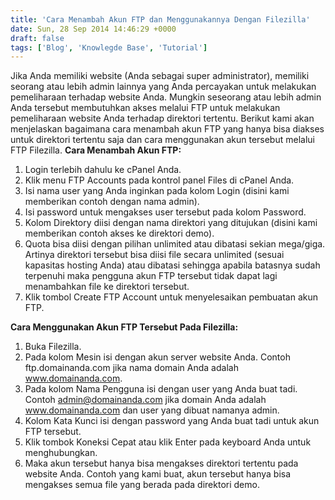 ```yaml
---
title: 'Cara Menambah Akun FTP dan Menggunakannya Dengan Filezilla'
date: Sun, 28 Sep 2014 14:46:29 +0000
draft: false
tags: ['Blog', 'Knowlegde Base', 'Tutorial']
---
```


Jika Anda memiliki website (Anda sebagai super administrator), memiliki seorang atau lebih admin lainnya yang Anda percayakan untuk melakukan pemeliharaan terhadap website Anda. Mungkin seseorang atau lebih admin Anda tersebut membutuhkan akses melalui FTP untuk melakukan pemeliharaan website Anda terhadap direktori tertentu. Berikut kami akan menjelaskan bagaimana cara menambah akun FTP yang hanya bisa diakses untuk direktori tertentu saja dan cara menggunakan akun tersebut melalui FTP Filezilla. **Cara Menambah Akun FTP:**

1.  Login terlebih dahulu ke cPanel Anda.
2.  Klik menu FTP Accounts pada kontrol panel Files di cPanel Anda.
3.  Isi nama user yang Anda inginkan pada kolom Login (disini kami memberikan contoh dengan nama admin).
4.  Isi password untuk mengakses user tersebut pada kolom Password.
5.  Kolom Direktory diisi dengan nama direktori yang ditujukan (disini kami memberikan contoh akses ke direktori demo).
6.  Quota bisa diisi dengan pilihan unlimited atau dibatasi sekian mega/giga. Artinya direktori tersebut bisa diisi file secara unlimited (sesuai kapasitas hosting Anda) atau dibatasi sehingga apabila batasnya sudah terpenuhi maka pengguna akun FTP tersebut tidak dapat lagi menambahkan file ke direktori tersebut.
7.  Klik tombol Create FTP Account untuk menyelesaikan pembuatan akun FTP.

**Cara Menggunakan Akun FTP Tersebut Pada Filezilla:**

1.  Buka Filezilla.
2.  Pada kolom Mesin isi dengan akun server website Anda. Contoh ftp.domainanda.com jika nama domain Anda adalah www.domainanda.com.
3.  Pada kolom Nama Pengguna isi dengan user yang Anda buat tadi. Contoh admin@domainanda.com jika domain Anda adalah www.domainanda.com dan user yang dibuat namanya admin.
4.  Kolom Kata Kunci isi dengan password yang Anda buat tadi untuk akun FTP tersebut.
5.  Klik tombok Koneksi Cepat atau klik Enter pada keyboard Anda untuk menghubungkan.
6.  Maka akun tersebut hanya bisa mengakses direktori tertentu pada website Anda. Contoh yang kami buat, akun tersebut hanya bisa mengakses semua file yang berada pada direktori demo.